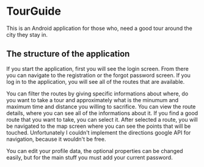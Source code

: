 # TourGuide
This is an Android application for those who, need a good tour around the city they stay in.

## The structure of the application
If you start the application, first you will see the login screen. From there you can navigate to the registration or the forgot password screen. If you log in to the application, you will see all of the routes that are available.

You can filter the routes by giving specific informations about where, do you want to take a tour and approximately what is the minumum and maximum time and distance you willing to sacrifice. You can view the route details, where you can see all of the informations about it. If you find a good route that you want to take, you can select it. After selected a route, you will be navigated to the map screen where you can see the points that will be touched. Unfortunately I couldn't implement the directions google API for navigation, because it wouldn't be free.

You can edit your profile data, the optional properties can be changed easily, but for the main stuff you must add your current password.
